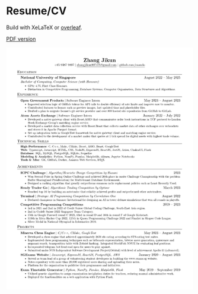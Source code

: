 # Resume/CV

Build with XeLaTeX or [overleaf](https://www.overleaf.com/).

[PDF version](/jikun_zhang_resume_2023.pdf)

![image](/jikun_zhang_resume_2023.jpg)

